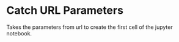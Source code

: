 Catch URL Parameters
====================

Takes the parameters from url to create the first cell of the jupyter notebook.
